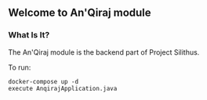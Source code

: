 ## Welcome to An'Qiraj module

### What Is It?

The An'Qiraj module is the backend part of Project Silithus.

To run: 

    docker-compose up -d
    execute AnqirajApplication.java